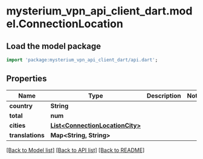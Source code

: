 # mysterium_vpn_api_client_dart.model.ConnectionLocation

## Load the model package
```dart
import 'package:mysterium_vpn_api_client_dart/api.dart';
```

## Properties
Name | Type | Description | Notes
------------ | ------------- | ------------- | -------------
**country** | **String** |  | 
**total** | **num** |  | 
**cities** | [**List&lt;ConnectionLocationCity&gt;**](ConnectionLocationCity.md) |  | 
**translations** | **Map&lt;String, String&gt;** |  | 

[[Back to Model list]](../README.md#documentation-for-models) [[Back to API list]](../README.md#documentation-for-api-endpoints) [[Back to README]](../README.md)


